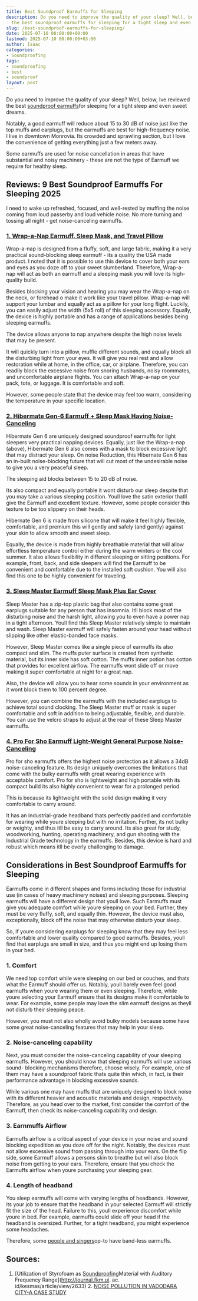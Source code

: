```yaml
---
title: Best Soundproof Earmuffs for Sleeping
description: Do you need to improve the quality of your sleep? Well, below, Ive reviewed
  the best soundproof earmuffs for sleeping for a tight sleep and even sweet dreams....
slug: /best-soundproof-earmuffs-for-sleeping/
date: 2025-07-10 00:00:00+00:00
lastmod: 2025-07-10 00:00:00+03:00
author: Isaac
categories:
- Soundproofing
tags:
- soundproofing
- best
- soundproof
layout: post
---
```

Do you need to improve the quality of your sleep? Well, below, Ive reviewed the best [soundproof earmuffs](https://patents.google.com/patent/US9585792B2/en)for sleeping for a tight sleep and even sweet dreams.

Notably, a good earmuff will reduce about 15 to 30 dB of noise just like the top muffs and earplugs, but the earmuffs are best for high-frequency noise. I live in downtown Monrovia. Its crowded and sprawling section, but I love the convenience of getting everything just a few meters away.

Some earmuffs are used for noise cancellation in areas that have substantial and noisy machinery - these are not the type of Earmuff we require for healthy sleep.

##  Reviews: 9 Best Soundproof Earmuffs For Sleeping 2025

I need to wake up refreshed, focused, and well-rested by muffing the noise coming from loud passerby and loud vehicle noise. No more turning and tossing all night - get noise-canceling earmuffs.

###  [1. Wrap-a-Nap Earmuff, Sleep Mask, and Travel Pillow](https://www.amazon.com/dp/B00ZTC56O4/?tag=p-policy-20)

Wrap-a-nap is designed from a fluffy, soft, and large fabric, making it a very practical sound-blocking sleep earmuff - its a quality the USA made product. I noted that it is possible to use this device to cover both your ears and eyes as you doze off to your sweet slumberland. Therefore, Wrap-a-nap will act as both an earmuff and a sleeping mask you will love its high-quality build.

Besides blocking your vision and hearing you may wear the Wrap-a-nap on the neck, or forehead o make it work like your travel pillow. Wrap-a-nap will support your lumbar and equally act as a pillow for your long flight. Luckily, you can easily adjust the width (5x5 roll) of this sleeping accessory. Equally, the device is highly portable and has a range of applications besides being sleeping earmuffs.

The device allows anyone to nap anywhere despite the high noise levels that may be present.

It will quickly turn into a pillow, muffle different sounds, and equally block all the disturbing light from your eyes. It will give you real rest and allow restoration while at home, in the office, car, or airplane. Therefore, you can readily block the excessive noise from snoring husbands, noisy roommates, and uncomfortable airplane flights. You can attach Wrap-a-nap on your pack, tote, or luggage. It is comfortable and soft.

However, some people state that the device may feel too warm, considering the temperature in your specific location.

###  [2. Hibermate Gen-6 Earmuff + Sleep Mask Having Noise-Canceling](https://www.amazon.com/dp/B07DHD4HPQ/?tag=p-policy-20)

Hibermate Gen 6 are uniquely designed soundproof earmuffs for light sleepers very practical napping devices. Equally, just like the Wrap-a-nap (above), Hibermate Gen 6 also comes with a mask to block excessive light that may distract your sleep. On noise Reduction, this Hibernate Gen 6 has an in-built noise-blocking future that will cut most of the undesirable noise to give you a very peaceful sleep.

The sleeping aid blocks between 15 to 20 dB of noise.

Its also compact and equally portable it wont disturb our sleep despite that you may take a various sleeping position. Youll love the satin exterior thatll give the Earmuff and excellent texture. However, some people consider this texture to be too slippery on their heads.

Hibernate Gen 6 is made from silicone that will make it feel highly flexible, comfortable, and premium this will gently and safely (and gently) against your skin to allow smooth and sweet sleep.

Equally, the device is made from highly breathable material that will allow effortless temperature control either during the warm winters or the cool summer. It also allows flexibility in different sleeping or sitting positions. For example, front, back, and side sleepers will find the Earmuff to be convenient and comfortable due to the installed soft cushion. You will also find this one to be highly convenient for traveling.

###  [3. Sleep Master Earmuff Sleep Mask Plus Ear Cover](https://www.amazon.com/dp/B0015NZ6FK/?tag=p-policy-20)

Sleep Master has a zip-top plastic bag that also contains some great earplugs suitable for any person that has insomnia. Itll block most of the disturbing noise and the harsh light, allowing you to even have a power nap in a tight afternoon. Youll find this Sleep Master relatively simple to maintain and wash. Sleep Master earmuff will safely fasten around your head without slipping like other elastic-banded face masks.

However, Sleep Master comes like a single piece of earmuffs its also compact and slim. The muffs puter surface is created from synthetic material, but its inner side has soft cotton. The muffs inner potion has cotton that provides for excellent airflow. The earmuffs wont slide off or move making it super comfortable at night for a great nap.

Also, the device will allow you to hear some sounds in your environment as it wont block them to 100 percent degree.

However, you can combine the earmuffs with the included earplugs to achieve total sound clocking. The Sleep Master muff or mask is super comfortable and soft in addition to being adjustable, flexible, and durable. You can use the velcro straps to adjust at the rear of these Sleep Master earmuffs.

###  [4. Pro For Sho Earmuff Light-Weight General Purpose Noise-Canceling](https://www.amazon.com/dp/B017RZ45F6/?tag=p-policy-20)

Pro for sho earmuffs offers the highest noise protection as it allows a 34dB noise-canceling feature. Its design uniquely overcomes the limitations that come with the bulky earmuffs with great wearing experience with acceptable comfort. Pro for sho is lightweight and high portable with its compact build its also highly convenient to wear for a prolonged period.

This is because its lightweight with the solid design making it very comfortable to carry around.

It has an industrial-grade headband thats perfectly padded and comfortable for wearing while youre sleeping but with no irritation. Further, its not bulky or weighty, and thus itll be easy to carry around. Its also great for study, woodworking, hunting, operating machinery, and gun shooting with the Industrial Grade technology in the earmuffs. Besides, this device is hard and robust which means itll be overly challenging to damage.

##  Considerations in Best Soundproof Earmuffs for Sleeping

Earmuffs come in different shapes and forms including those for industrial use (in cases of heavy machinery noises) and sleeping purposes. Sleeping earmuffs will have a different design that youll love. Such Earmuffs must give you adequate comfort while youre sleeping on your bed. Further, they must be very fluffy, soft, and equally thin. However, the device must also, exceptionally, block off the noise that may otherwise disturb your sleep.

So, if youre considering earplugs for sleeping know that they may feel less comfortable and lower quality compared to good earmuffs. Besides, youll find that earplugs are small in size, and thus you might end up losing them in your bed.

###  1. Comfort

We need top comfort while were sleeping on our bed or couches, and thats what the Earmuff should offer us. Notably, youll barely even feel good earmuffs when youre wearing them or even sleeping. Therefore, while youre selecting your Earmuff ensure that its designs make it comfortable to wear. For example, some people may love the slim earmuff designs as theyll not disturb their sleeping peace.

However, you must not also wholly avoid bulky models because some have some great noise-canceling features that may help in your sleep.

###  2. Noise-canceling capability

Next, you must consider the noise-canceling capability of your sleeping earmuffs. However, you should know that sleeping earmuffs will use various sound- blocking mechanisms therefore, choose wisely. For example, one of them may have a soundproof fabric thats quite thin which, in fact, is their performance advantage in blocking excessive sounds.

While various one may have muffs that are uniquely designed to block noise with its different heavier and acoustic materials and design, respectively. Therefore, as you head over to the market, first consider the comfort of the Earmuff, then check its noise-canceling capability and design.

###  3. Earnmuffs Airflow

Earmuffs airflow is a critical aspect of your device in your noise and sound blocking expedition as you doze off for the night. Notably, the devices must not allow excessive sound from passing through into your ears. On the flip side, some Earmuff allows a persons skin to breathe but will also block noise from getting to your ears. Therefore, ensure that you check the Earmuffs airflow when youre purchasing your sleeping gear.

###  4. Length of headband

You sleep earmuffs will come with varying lengths of headbands. However, its your job to ensure that the headband in your selected Earmuff will strictly fit the size of the head. Failure to this, youll experience discomfort while youre in bed. For example, earmuffs could slide off your head if the headband is oversized. Further, for a tight headband, you might experience some headaches.

Therefore, some [people and singers](https://pestpolicy.com/best-throat-lozenges-for-singers/)op-to have band-less earmuffs.

##  Sources:

1. [Utilization of Styrofoam as [Soundproofing](https://pestpolicy.com/soundproof-barn-doors/)Material with Auditory Frequency Range](http://journal.fkm.ui. ac. id/kesmas/article/view/2633) 2. [NOISE POLLUTION IN VADODARA CITY-A CASE STUDY](http://www.ijaerd.co.in/papers/finished_papers/NOISE%20POLLUTION%20IN%20VADODARA%20CITY%20-%20A%20CASE%20STUDY-35861.pdf)
